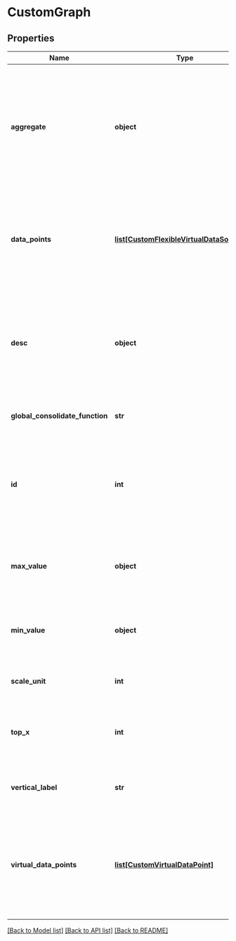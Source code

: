 # CustomGraph

## Properties
Name | Type | Description | Notes
------------ | ------------- | ------------- | -------------
**aggregate** | **object** | true: You can set this field to true to aggregate results into one line. false: Results will not be aggregated the default value is true | [optional] 
**data_points** | [**list[CustomFlexibleVirtualDataSourceEx]**](CustomFlexibleVirtualDataSourceEx.md) | The datapoints added to the widget (note that a datapoint must be referenced in a graph line to be displayed) | 
**desc** | **object** | Whether the top X are displayed (false) or the bottom X are displayed (true), the default value is true | [optional] 
**global_consolidate_function** | **str** | The function for global consolidate | [optional] 
**id** | **int** | The unique id of the custom graph displayed by this widget (not to be confused with the widget id) | [optional] 
**max_value** | **object** | The maximum value that should be displayed on the y-axis | [optional] 
**min_value** | **object** | The minimum value that should be displayed on the y-axis | [optional] 
**scale_unit** | **int** | The base scale unit (1000 or 1024) | [optional] 
**top_x** | **int** | The number of lines to display for each configured datapoint | [optional] 
**vertical_label** | **str** | The label that will be display along the y axis | [optional] 
**virtual_data_points** | [**list[CustomVirtualDataPoint]**](CustomVirtualDataPoint.md) | The virtual datapoints added to the widget (note that a virtual datapoint must be referenced in a graph line to be displayed) | [optional] 

[[Back to Model list]](../README.md#documentation-for-models) [[Back to API list]](../README.md#documentation-for-api-endpoints) [[Back to README]](../README.md)


